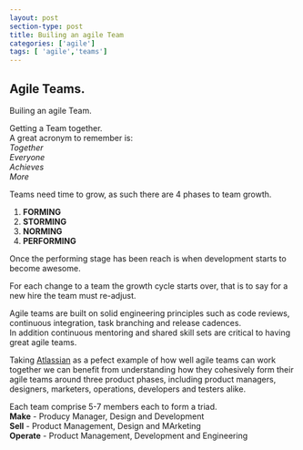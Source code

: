 ```yaml
---
layout: post
section-type: post
title: Builing an agile Team
categories: ['agile']
tags: [ 'agile','teams']
---
```



## Agile Teams. 

Builing an agile Team. 

Getting a Team together.  
A great acronym to remember is:  
*Together*  
*Everyone*  
*Achieves*  
*More*  

Teams need time to grow, as such there are 4 phases to team growth.  
1. **FORMING**    
2. **STORMING**  
3. **NORMING**  
4. **PERFORMING**  

Once the performing stage has been reach is when development starts to become awesome.  

For each change to a team the growth cycle starts over, that is to say for a new hire the team must re-adjust.  

Agile teams are built on solid engineering principles such as code reviews, continuous integration, task branching and release cadences.  
In addition continuous mentoring and shared skill sets are critical to having great agile teams.  

Taking [Atlassian](https://www.atlassian.com/agile/teams) as a pefect example of how well agile teams can work together we can benefit from understanding how they cohesively form their agile teams around three product phases, including product managers, designers, marketers, operations, developers and testers alike.  
 
 Each team comprise 5-7 members each to form a triad.  
 **Make** - Producy Manager, Design and Development  
 **Sell** - Product Management, Design and MArketing  
 **Operate** - Product Management, Development and Engineering  
